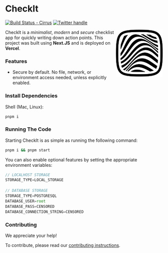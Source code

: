 # CheckIt

[![Build Status - Cirrus][]][Build status] [![Twitter handle][]][Twitter badge]

<img align="right" src="public/assets/graphics/logo.svg" height="150px" alt="TBA">

CheckIt is a _minimalist_, _modern_ and _secure_ checklist app for quickly writing down
action points. This project was built using **Next.JS** and is deployed on **Vercel**.

### Features

- Secure by default. No file, network, or environment access needed, unless explicitly
  enabled.

### Install Dependencies

Shell (Mac, Linux):

```sh
pnpm i
```

### Running The Code

Starting CheckIt is as simple as running the following command:

```sh
pnpm i && pnpm start
```

You can also enable optional features by setting the appropriate environment variables:

```js
// LOCALHOST STORAGE
STORAGE_TYPE=LOCAL_STORAGE

// DATABASE STORAGE
STORAGE_TYPE=POSTGRESQL
DATABASE_USER=root
DATABASE_PASS=CENSORED
DATABASE_CONNECTION_STRING=CENSORED
```

### Contributing

We appreciate your help!

To contribute, please read our
[contributing instructions](https://github.com/VladCuciureanu/CheckIt/blob/main/CONTRIBUTING.md).

[build status]: https://github.com/VladCuciureanu/CheckIt/actions
[build status - cirrus]: https://github.com/VladCuciureanu/CheckIt/workflows/ci/badge.svg?branch=main

[twitter handle]: https://img.shields.io/twitter/follow/VladinskiDev.svg?style=social&label=Follow
[twitter badge]: https://twitter.com/intent/follow?screen_name=VladinskiDev
